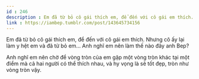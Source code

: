 ```yaml
---
id : 246
description : Em đã từ bỏ cô gái thích em, để đến với cô gái em thích. Nhưng cô ấy lại làm y hệt em và đã từ bỏ em... Anh nghĩ em nên làm thế nào đây anh Bep?
link : https://iambep.tumblr.com/post/143645734156
---
```


Em đã từ bỏ cô gái thích em, để đến với cô gái em thích. Nhưng cô ấy lại
làm y hệt em và đã từ bỏ em... Anh nghĩ em nên làm thế nào đây anh Bep?

Anh nghĩ em nên chờ để vòng tròn của em gặp một vòng tròn khác tại một điểm
mà cả hai người có thể thích nhau, và hy vọng là sẽ tốt đẹp, tròn như vòng
tròn vậy.